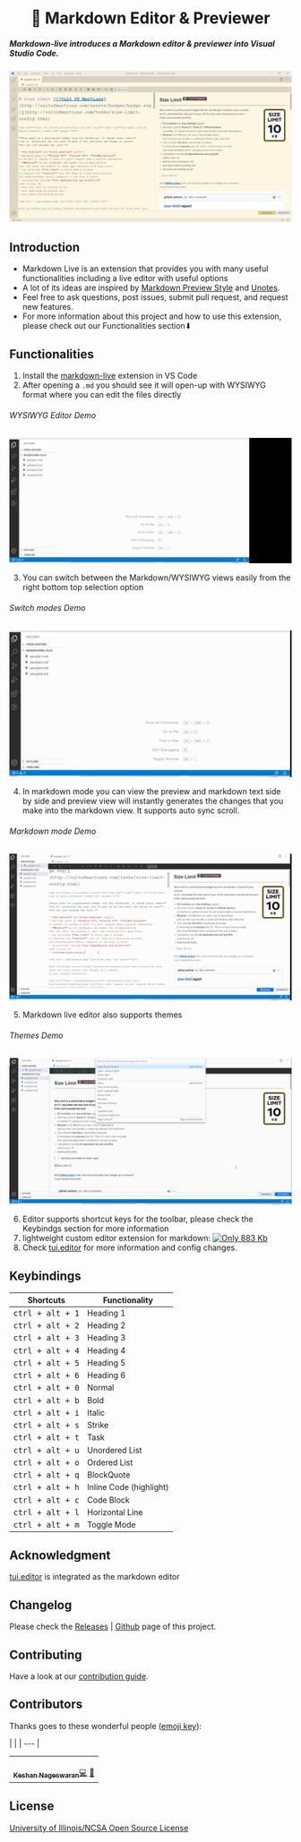 <h1 align="center">📝 Markdown Editor &amp; Previewer
</h1>

##### Markdown-live introduces a Markdown editor & previewer into Visual Studio Code.

![intro](https://raw.githubusercontent.com/KeshShan/markdown-live/master/assets/markdown-live-intro.PNG)

## Introduction

- Markdown Live is an extension that provides you with many useful functionalities including a live editor with useful options
- A lot of its ideas are inspired by [Markdown Preview Style](https://github.com/mjbvz/vscode-github-markdown-preview-style) and [Unotes](https://github.com/ryanmcalister/unotes).
- Feel free to ask questions, post issues, submit pull request, and request new features.
- For more information about this project and how to use this extension, please check out our Functionalities section⬇︎

## Functionalities

1. Install the [markdown-live](https://marketplace.visualstudio.com/items?itemName=keshan.markdown-live) extension in VS Code
2. After opening a `.md` you should see it will open-up with WYSIWYG format where you can edit the files directly

###### WYSIWYG Editor Demo

<img src="https://raw.githubusercontent.com/KeshShan/markdown-live/master/assets/markdown-live-demo1.gif">

3. You can switch between the Markdown/WYSIWYG views easily from the right bottom top selection option

###### Switch modes Demo

<img src="https://raw.githubusercontent.com/KeshShan/markdown-live/master/assets/markdown-live-demo2.gif">

4. In markdown mode you can view the preview and markdown text side by side and preview view will instantly generates the changes that you make into the markdown view. It supports auto sync scroll.

###### Markdown mode Demo

<img src="https://raw.githubusercontent.com/KeshShan/markdown-live/master/assets/markdown-live-demo3.gif">

5. Markdown live editor also supports themes

###### Themes Demo

<img src="https://raw.githubusercontent.com/KeshShan/markdown-live/master/assets/markdown-live-demo4.gif">

6. Editor supports shortcut keys for the toolbar, please check the Keybindgs section for more information
7. lightweight custom editor extension for markdown: [![Only 883 Kb](https://badge-size.herokuapp.com/keshann93/markdown-live/master/markdown-live-0.0.3.vsix)](https://github.com/keshann93/markdown-live/master/markdown-live-0.0.4.vsix)
8. Check [tui.editor](https://github.com/nhn/tui.editor) for more information and config changes.

## Keybindings

| Shortcuts                 | Functionality           |
| ------------------------- | ----------------------- |
| <kbd>ctrl + alt + 1</kbd> | Heading 1               |
| <kbd>ctrl + alt + 2</kbd> | Heading 2               |
| <kbd>ctrl + alt + 3</kbd> | Heading 3               |
| <kbd>ctrl + alt + 4</kbd> | Heading 4               |
| <kbd>ctrl + alt + 5</kbd> | Heading 5               |
| <kbd>ctrl + alt + 6</kbd> | Heading 6               |
| <kbd>ctrl + alt + 0</kbd> | Normal                  |
| <kbd>ctrl + alt + b</kbd> | Bold                    |
| <kbd>ctrl + alt + i</kbd> | Italic                  |
| <kbd>ctrl + alt + s</kbd> | Strike                  |
| <kbd>ctrl + alt + t</kbd> | Task                    |
| <kbd>ctrl + alt + u</kbd> | Unordered List          |
| <kbd>ctrl + alt + o</kbd> | Ordered List            |
| <kbd>ctrl + alt + q</kbd> | BlockQuote              |
| <kbd>ctrl + alt + h</kbd> | Inline Code (highlight) |
| <kbd>ctrl + alt + c</kbd> | Code Block              |
| <kbd>ctrl + alt + l</kbd> | Horizontal Line         |
| <kbd>ctrl + alt + m</kbd> | Toggle Mode             |

## Acknowledgment

[tui.editor](https://github.com/nhn/tui.editor) is integrated as the markdown editor

## Changelog

Please check the [Releases](./CHANGELOG.md) \| [Github](https://github.com/keshann93/markdown-live/releases) page of this project.

## Contributing

Have a look at our [contribution guide](./contributing.md).

## Contributors

Thanks goes to these wonderful people ([emoji key](https://allcontributors.org/docs/en/emoji-key)):

<table>|  |
| --- |
<tbody><tr><td align="center"><a href="http://keshShan.github.io"><img src="https://avatars3.githubusercontent.com/u/12506034?v=4" width="100px;" alt=""><br>
<sub><b>Keshan Nageswaran</b></sub></a><a href="https://github.com/KeshShan/semantic-live/commits?author=keshshan" title="Code">💻</a> <a href="#design-keshshan" title="Design">🎨</a></td></tr></tbody></table>

## License

[University of Illinois/NCSA Open Source License](LICENSE.md)
